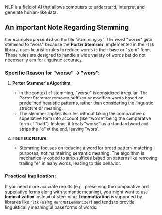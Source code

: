 NLP is a field of AI that allows computers to understand, interpret and generate human-like data.

## An Important Note Regarding Stemming
the examples presented on the file 'stemming.py', The word "worse" gets stemmed to "wors" because the **Porter Stemmer**, implemented in the `nltk` library, uses heuristic rules to reduce words to their base or "stem" form. These rules are designed to handle a wide variety of words but do not necessarily aim for linguistic accuracy.
### Specific Reason for "worse" → "wors":
1. **Porter Stemmer's Algorithm**:
    - In the context of stemming, "worse" is considered irregular. The Porter Stemmer removes suffixes or modifies words based on predefined heuristic patterns, rather than considering the linguistic structure or meaning.
    - The stemmer applies its rules without taking the comparative or superlative form into account (like "worse" being the comparative form of "bad"). Instead, it treats "worse" as a standard word and strips the "e" at the end, leaving "wors".

2. **Heuristic Nature**:
    - Stemming focuses on reducing a word for broad pattern-matching purposes, not maintaining semantic meaning. The algorithm is mechanically coded to strip suffixes based on patterns like removing trailing "e" in many words, leading to this behavior.

### Practical Implication:
If you need more accurate results (e.g., preserving the comparative and superlative forms along with semantic meaning), you might want to use **lemmatization** instead of stemming. **Lemmatization** is supported by libraries like `nltk` (using `WordNetLemmatizer`) and tends to provide linguistically meaningful base forms of words.

